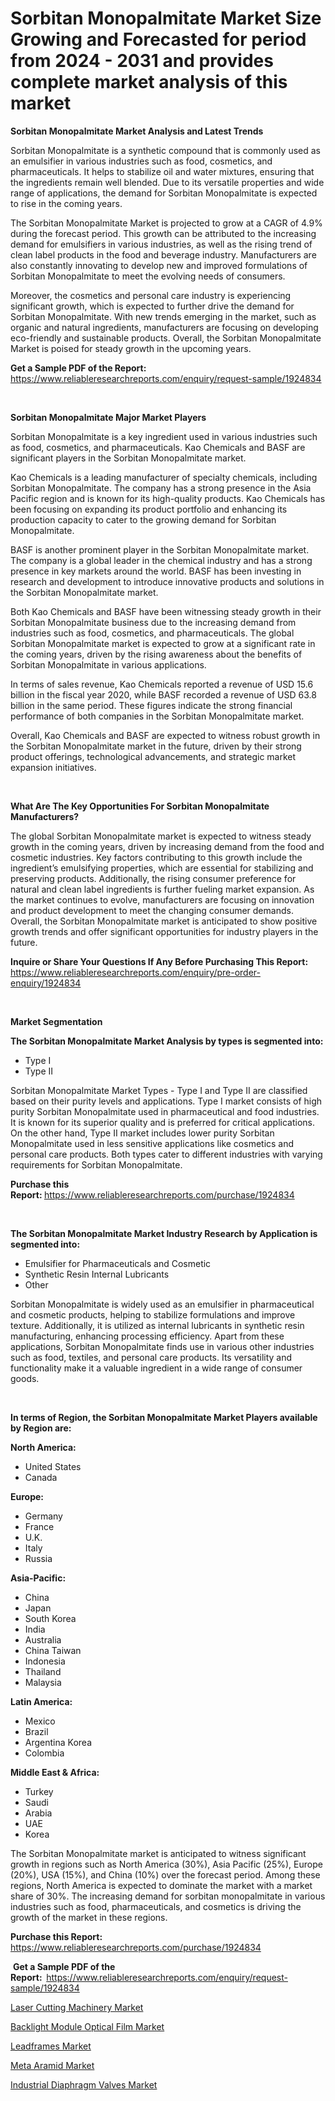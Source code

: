 <p><h1>Sorbitan Monopalmitate Market Size Growing and Forecasted for period from 2024 - 2031 and provides complete market analysis of this market</h1></p><p><strong>Sorbitan Monopalmitate Market Analysis and Latest Trends</strong></p>
<p><p>Sorbitan Monopalmitate is a synthetic compound that is commonly used as an emulsifier in various industries such as food, cosmetics, and pharmaceuticals. It helps to stabilize oil and water mixtures, ensuring that the ingredients remain well blended. Due to its versatile properties and wide range of applications, the demand for Sorbitan Monopalmitate is expected to rise in the coming years.</p><p>The Sorbitan Monopalmitate Market is projected to grow at a CAGR of 4.9% during the forecast period. This growth can be attributed to the increasing demand for emulsifiers in various industries, as well as the rising trend of clean label products in the food and beverage industry. Manufacturers are also constantly innovating to develop new and improved formulations of Sorbitan Monopalmitate to meet the evolving needs of consumers. </p><p>Moreover, the cosmetics and personal care industry is experiencing significant growth, which is expected to further drive the demand for Sorbitan Monopalmitate. With new trends emerging in the market, such as organic and natural ingredients, manufacturers are focusing on developing eco-friendly and sustainable products. Overall, the Sorbitan Monopalmitate Market is poised for steady growth in the upcoming years.</p></p>
<p><strong>Get a Sample PDF of the Report:&nbsp;</strong> <a href="https://www.reliableresearchreports.com/enquiry/request-sample/1924834">https://www.reliableresearchreports.com/enquiry/request-sample/1924834</a></p>
<p>&nbsp;</p>
<p><strong>Sorbitan Monopalmitate Major Market Players</strong></p>
<p><p>Sorbitan Monopalmitate is a key ingredient used in various industries such as food, cosmetics, and pharmaceuticals. Kao Chemicals and BASF are significant players in the Sorbitan Monopalmitate market.</p><p>Kao Chemicals is a leading manufacturer of specialty chemicals, including Sorbitan Monopalmitate. The company has a strong presence in the Asia Pacific region and is known for its high-quality products. Kao Chemicals has been focusing on expanding its product portfolio and enhancing its production capacity to cater to the growing demand for Sorbitan Monopalmitate.</p><p>BASF is another prominent player in the Sorbitan Monopalmitate market. The company is a global leader in the chemical industry and has a strong presence in key markets around the world. BASF has been investing in research and development to introduce innovative products and solutions in the Sorbitan Monopalmitate market.</p><p>Both Kao Chemicals and BASF have been witnessing steady growth in their Sorbitan Monopalmitate business due to the increasing demand from industries such as food, cosmetics, and pharmaceuticals. The global Sorbitan Monopalmitate market is expected to grow at a significant rate in the coming years, driven by the rising awareness about the benefits of Sorbitan Monopalmitate in various applications.</p><p>In terms of sales revenue, Kao Chemicals reported a revenue of USD 15.6 billion in the fiscal year 2020, while BASF recorded a revenue of USD 63.8 billion in the same period. These figures indicate the strong financial performance of both companies in the Sorbitan Monopalmitate market.</p><p>Overall, Kao Chemicals and BASF are expected to witness robust growth in the Sorbitan Monopalmitate market in the future, driven by their strong product offerings, technological advancements, and strategic market expansion initiatives.</p></p>
<p>&nbsp;</p>
<p><strong>What Are The Key Opportunities For Sorbitan Monopalmitate Manufacturers?</strong></p>
<p><p>The global Sorbitan Monopalmitate market is expected to witness steady growth in the coming years, driven by increasing demand from the food and cosmetic industries. Key factors contributing to this growth include the ingredient’s emulsifying properties, which are essential for stabilizing and preserving products. Additionally, the rising consumer preference for natural and clean label ingredients is further fueling market expansion. As the market continues to evolve, manufacturers are focusing on innovation and product development to meet the changing consumer demands. Overall, the Sorbitan Monopalmitate market is anticipated to show positive growth trends and offer significant opportunities for industry players in the future.</p></p>
<p><strong>Inquire or Share Your Questions If Any Before Purchasing This Report:</strong> <a href="https://www.reliableresearchreports.com/enquiry/pre-order-enquiry/1924834">https://www.reliableresearchreports.com/enquiry/pre-order-enquiry/1924834</a></p>
<p>&nbsp;</p>
<p><strong>Market Segmentation</strong></p>
<p><strong>The Sorbitan Monopalmitate Market Analysis by types is segmented into:</strong></p>
<p><ul><li>Type I</li><li>Type II</li></ul></p>
<p><p>Sorbitan Monopalmitate Market Types - Type I and Type II are classified based on their purity levels and applications. Type I market consists of high purity Sorbitan Monopalmitate used in pharmaceutical and food industries. It is known for its superior quality and is preferred for critical applications. On the other hand, Type II market includes lower purity Sorbitan Monopalmitate used in less sensitive applications like cosmetics and personal care products. Both types cater to different industries with varying requirements for Sorbitan Monopalmitate.</p></p>
<p><strong>Purchase this Report:&nbsp;</strong><a href="https://www.reliableresearchreports.com/purchase/1924834">https://www.reliableresearchreports.com/purchase/1924834</a></p>
<p>&nbsp;</p>
<p><strong>The Sorbitan Monopalmitate Market Industry Research by Application is segmented into:</strong></p>
<p><ul><li>Emulsifier for Pharmaceuticals and Cosmetic</li><li>Synthetic Resin Internal Lubricants</li><li>Other</li></ul></p>
<p><p>Sorbitan Monopalmitate is widely used as an emulsifier in pharmaceutical and cosmetic products, helping to stabilize formulations and improve texture. Additionally, it is utilized as internal lubricants in synthetic resin manufacturing, enhancing processing efficiency. Apart from these applications, Sorbitan Monopalmitate finds use in various other industries such as food, textiles, and personal care products. Its versatility and functionality make it a valuable ingredient in a wide range of consumer goods.</p></p>
<p>&nbsp;</p>
<p><strong>In terms of Region, the Sorbitan Monopalmitate Market Players available by Region are:</strong></p>
<p>
    <p> <strong> North America: </strong>
        <ul>
            <li>United States</li>
            <li>Canada</li>
        </ul>
        </p> 
    <p> <strong> Europe: </strong>
        <ul>
            <li>Germany</li>
            <li>France</li>
            <li>U.K.</li>
            <li>Italy</li>
            <li>Russia</li>
        </ul>
        </p> 
    <p> <strong> Asia-Pacific: </strong>
        <ul>
            <li>China</li>
            <li>Japan</li>
            <li>South Korea</li>
            <li>India</li>
            <li>Australia</li>
            <li>China Taiwan</li>
            <li>Indonesia</li>
            <li>Thailand</li>
            <li>Malaysia</li>
        </ul>
        </p> 
    <p> <strong> Latin America: </strong>
        <ul>
            <li>Mexico</li>
            <li>Brazil</li>
            <li>Argentina Korea</li>
            <li>Colombia</li>
        </ul>
        </p> 
    <p> <strong> Middle East & Africa: </strong>
        <ul>
            <li>Turkey</li>
            <li>Saudi</li>
            <li>Arabia</li>
            <li>UAE</li>
            <li>Korea</li>
        </ul>
    </p>
    </p>
<p><p>The Sorbitan Monopalmitate market is anticipated to witness significant growth in regions such as North America (30%), Asia Pacific (25%), Europe (20%), USA (15%), and China (10%) over the forecast period. Among these regions, North America is expected to dominate the market with a market share of 30%. The increasing demand for sorbitan monopalmitate in various industries such as food, pharmaceuticals, and cosmetics is driving the growth of the market in these regions.</p></p>
<p><strong>Purchase this Report: </strong><a href="https://www.reliableresearchreports.com/purchase/1924834">https://www.reliableresearchreports.com/purchase/1924834</a></p>
<p>&nbsp;<strong>Get a Sample PDF of the Report:&nbsp;&nbsp;</strong><a href="https://www.reliableresearchreports.com/enquiry/request-sample/1924834">https://www.reliableresearchreports.com/enquiry/request-sample/1924834</a></p>
<p><strong></strong></p>
<p><p><a href="https://pretty-mail-caf.notion.site/Laser-Cutting-Machinery-Market-Research-Report-Provides-Critical-Insights-that-can-help-Shape-Busine-532bea503338480fb28405e5868b8b7a">Laser Cutting Machinery Market</a></p><p><a href="https://github.com/johnbach50/Market-Research-Report-List-2/blob/main/backlight-module-optical-film-market.md">Backlight Module Optical Film Market</a></p><p><a href="https://view.publitas.com/reportprime-1/leadframes-market-furnish-information-about-market-size-market-share-market-dynamics-and-projections-spanning-from-2024-to-2031/">Leadframes Market</a></p><p><a href="https://view.publitas.com/reportprime-1/meta-aramid-market-analysis-examines-its-scope-on-growth-opportunities-and-forecasted-trends-spanning-from-2024-to-2031/">Meta Aramid Market</a></p><p><a href="https://angry-finch-aaf.notion.site/Industrial-Diaphragm-Valves-Market-Centers-on-Aspects-such-as-Market-Growth-Market-Share-Market-Op-342502e0457c469d9fe2b2ab11347f23">Industrial Diaphragm Valves Market</a></p></p>